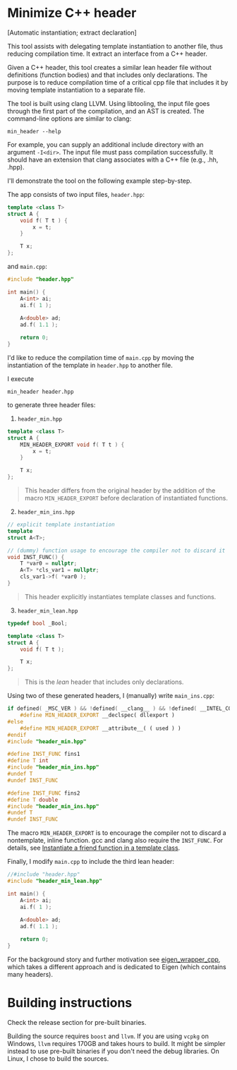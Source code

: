 
# Minimize C++ header
[Automatic instantiation; extract declaration]

This tool assists with delegating template instantiation to another file, thus reducing compilation time. It extract an interface from a C++ header.

Given a C++ header, this tool creates a similar lean header file without definitions (function bodies) and that includes only declarations.
The purpose is to reduce compilation time of a critical cpp file that includes it by moving template instantiation to a separate file.

The tool is built using clang LLVM. Using libtooling, the input file goes through the first part of the compilation, and an AST is created.
The command-line options are similar to clang:

`min_header --help`

For example, you can supply an additional include directory with an argument `-I<dir>`.
The input file must pass compilation successfully.
It should have an extension that clang associates with a C++ file (e.g., .hh, .hpp).

I'll demonstrate the tool on the following example step-by-step.

The app consists of two input files, `header.hpp`:

```cpp
template <class T>
struct A {
    void f( T t ) {
        x = t;
    }

    T x;
};
```

and `main.cpp`:

```cpp
#include "header.hpp"

int main() {
    A<int> ai;
    ai.f( 1 );
    
    A<double> ad;
    ad.f( 1.1 );

    return 0;
}
```

I'd like to reduce the compilation time of `main.cpp` by moving the instantiation of the template in `header.hpp` to another file.

I execute

`min_header header.hpp` 

to generate three header files:

1. `header_min.hpp`

```cpp
template <class T>
struct A {
    MIN_HEADER_EXPORT void f( T t ) {
        x = t;
    }

    T x;
};
```

> This header differs from the original header by the addition of the macro `MIN_HEADER_EXPORT` before declaration of instantiated functions.

2. `header_min_ins.hpp`

```cpp
// explicit template instantiation
template
struct A<T>;

// (dummy) function usage to encourage the compiler not to discard it
void INST_FUNC() {
    T *var0 = nullptr;
    A<T> *cls_var1 = nullptr;
    cls_var1->f( *var0 );
}
```

> This header explicitly instantiates template classes and functions.

3. `header_min_lean.hpp`

```cpp
typedef bool _Bool;

template <class T>
struct A {
    void f( T t );

    T x;
};
```

> This is the _lean_ header that includes only declarations.

Using two of these generated headers, I (manually) write `main_ins.cpp`:

```cpp
if defined( _MSC_VER ) && !defined( __clang__ ) && !defined( __INTEL_COMPILER )
    #define MIN_HEADER_EXPORT __declspec( dllexport )
#else
    #define MIN_HEADER_EXPORT __attribute__( ( used ) )
#endif
#include "header_min.hpp"

#define INST_FUNC fins1
#define T int
#include "header_min_ins.hpp"
#undef T
#undef INST_FUNC

#define INST_FUNC fins2
#define T double
#include "header_min_ins.hpp"
#undef T
#undef INST_FUNC
```

The macro `MIN_HEADER_EXPORT` is to encourage the compiler not to discard a nontemplate, inline function. gcc and clang also require the `INST_FUNC`. For details, see [Instantiate a friend function in a template class](https://drive.google.com/file/d/1QLsl97Nbcp5-18BldxfQlAQ2m1xkzv94/view?pli=1).

Finally, I modify `main.cpp` to include the third lean header:

```cpp
//#include "header.hpp"
#include "header_min_lean.hpp"

int main() {
    A<int> ai;
    ai.f( 1 );
    
    A<double> ad;
    ad.f( 1.1 );

    return 0;
}
```

For the background story and further motivation see [eigen_wrapper_cpp](https://github.com/zoharl3/eigen_wrapper_cpp), which takes a different approach and is dedicated to Eigen (which contains many headers).


# Building instructions

Check the release section for pre-built binaries.

Building the source requires `boost` and `llvm`.
If you are using `vcpkg` on Windows, `llvm` requires 170GB and takes hours to build. It might be simpler instead to use pre-built binaries if you don't need the debug libraries.
On Linux, I chose to build the sources.



